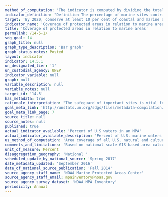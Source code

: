 ```yaml
---
method_of_computation: 'The indicator is computed by dividing the total number of KBAs wholly covered by protected areas by the total number of KBAs in each country, and multiplying by 100. ''Wholly protected'' is defined as >98% coverage to allow for resolution and digitisation errors in the underlying spatial datasets.'
indicator_definition: "Definition The percentage of marine sites contributing significantly to the global persistence of biodiversity that are wholly covered by designated protected areas. It is a thematic disaggregation of the multi-purpose indicator for protected area coverage of important sites. Concepts Protected areas, as defined by the International Union for Conservation of Nature (IUCN), are clearly defined geographical spaces, recognized, dedicated and managed, through legal or other effective means, to achieve the long-term conservation of nature with associated ecosystem services and cultural values. Importantly, a variety of specific management objectives are recognised within this definition, spanning conservation, restoration, and sustainable use: \tCategory Ia: Strict nature reserve \tCategory Ib: Wilderness area \tCategory II: National park \tCategory III: Natural monument or feature \tCategory IV: Habitat/species management area \tCategory V: Protected landscape/seascape \tCategory VI: Protected area with sustainable use of natural resources The status \"designated\" is attributed to a protected area when the corresponding authority, according to national legislation or common practice (e.g., by means of an executive decree or the like), officially endorses a document of designation. The designation must be made for the purpose of biodiversity conservation, not de facto protection arising because of some other activity (e.g., military). Sites contributing significantly to the global persistence of biodiversity are identified following globally standard criteria applied at national levels. Two variants of these standard criteria have been applied in all countries to date. The first is for the identification of Important Bird & Biodiversity Areas (IBAs), that is, sites contributing significantly to the global persistence of biodiversity, identified using data on birds, of which >12,000 sites in total have been identified from all of the world's countries. The second is for the identification of Alliance for Zero Extinction sites (AZEs), that is, sites holding effectively the entire population of at least one species assessed as Critically Endangered or Endangered on The IUCN Red List of Threatened Species. In total, 587 AZE sites have been identified for 920 species of mammals, birds, amphibians, reptiles, conifers, and reef-building corals. A global standard for the identification of key biodiversity areas (KBAs) unifying these approaches along with other mechanisms for identification of important sites for other species and ecosystems is in the final stages of development and anticipated to be in place by the end of 2015. Marine sites are defined as those identified for marine species or ecosystems, as documented in the IUCN Red List Habitats Classification Scheme."
target: 'By 2020, conserve at least 10 per cent of coastal and marine areas, consistent with national and international law and based on the best available scientific information.'
indicator_name: 'Coverage of protected areas in relation to marine areas'
title: 'Coverage of protected areas in relation to marine areas'
permalink: /14-5-1/
sdg_goal: 14
graph_title: null
graph_type_description: 'Bar graph'
graph_status_notes: Posted
layout: indicator
indicator: 14.5.1
un_designated_tier: '1'
un_custodial_agency: UNEP
indicator_variable: null
graph: null
variable_description: null
variable_notes: null
target_id: '14.5'
has_metadata: true
rationale_interpretation: "The safeguard of important sites is vital for stemming the decline in biodiversity. The establishment of protected areas is an important mechanism for achieving this aim, and this indicator serves as a means of measuring progress toward the conservation, restoration and sustainable use of marine ecosystems and their services, in line with obligations under international agreements. Importantly, it is not restricted to any single marine ecosystem type, and so faithfully reflects the intent of SDG target 14.2. \nLevels of access to protected areas vary among the protected area management categories. Some areas, such as scientific reserves, are maintained in their natural state and closed to any other use. Others are used for recreation or tourism, or even open for the sustainable extraction of natural resources. \nIn addition to protecting biodiversity, protected areas have become places of high social and economic value: supporting local livelihoods; protecting watersheds from erosion; harbouring an untold wealth of genetic resources; supporting thriving recreation and tourism industries; providing for science, research and education; and forming a basis for cultural and other non-material values. \nThis indicator adds meaningful information to, complements and builds from traditionally reported simple statistics of territorial area covered by protected areas, computed by dividing the total protected area within a country by the total territorial area of the country and multiplying by 100. Such percentage area coverage statistics do not recognise the extreme variation of biodiversity importance over space, and so risk generating perverse outcomes through the protection of areas which are large at the expense of those which require protection."
goal_meta_link: 'http://unstats.un.org/sdgs/files/metadata-compilation/Metadata-Goal-14.pdf'
goal_meta_link_page: 7
source_title: null
source_notes: null
published: true
actual_indicator_available: 'Percent of U.S waters in an MPA'
actual_indicator_available_description: 'Percent of U.S. marine waters in a natural or cultural heritage marine protected area'
us_method_of_computation: 'Area coverage of all U.S. natural and cultural heritage MPAs relative to total area of U.S. waters.'
comments_and_limitations: 'Based on national scale GIS-based area calculations (using the World Eckert IV projection is an equal-area pseudocylindrical map projection).'
unit_of_measure: Percent
disaggregation_geography: 'National '
scheduled_update_by_national_source: 'Spring 2017'
date_metadata_updated: 'September 2016'
date_of_national_source_publication: 'Fall 2014'
source_agency_staff_name: 'NOAA Marine Protected Areas Center'
source_agency_staff_email: mpainventory@noaa.gov
source_agency_survey_dataset: 'NOAA MPA Inventory'
periodicity: Annual
---
```

